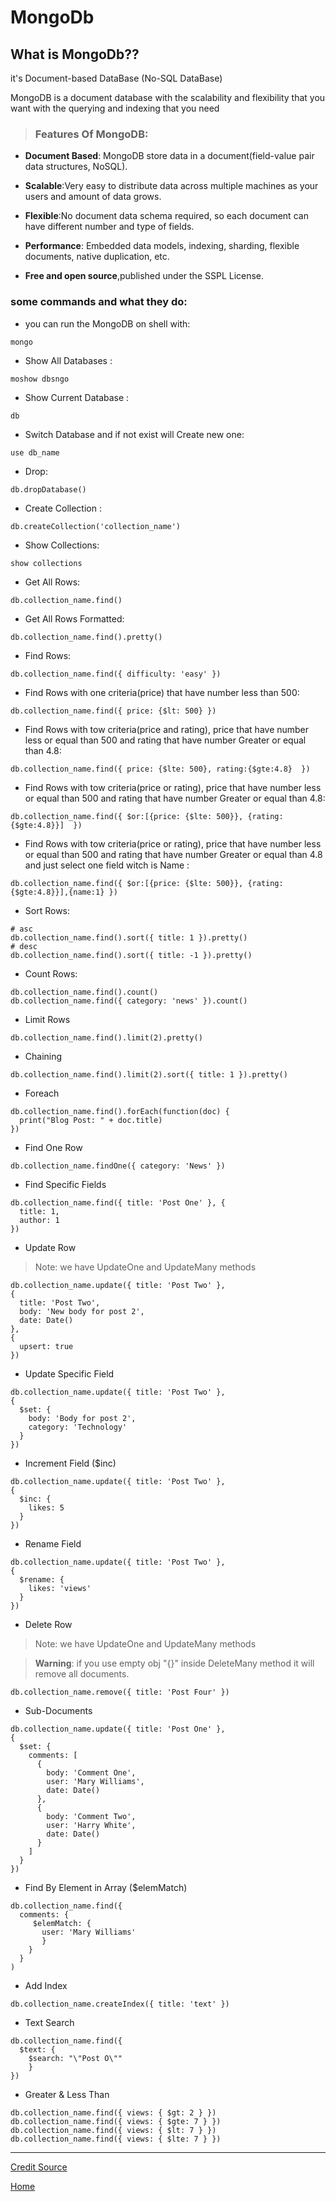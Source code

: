 # MongoDb

## What is MongoDb??

it's Document-based DataBase (No-SQL DataBase)

MongoDB is a document database with the scalability and flexibility that you want with the querying and indexing that you need

> ### Features Of MongoDB:

- **Document Based**: MongoDB store data in a document(field-value pair data structures, NoSQL).

- **Scalable**:Very easy to distribute data across multiple machines as your users and amount of data grows.

- **Flexible**:No document data schema required, so each document can have different number and type of fields.

- **Performance**: Embedded data models, indexing, sharding, flexible documents, native duplication, etc.

- **Free and open source**,published under the SSPL License.

### some commands and what they do:

- you can run the MongoDB on shell with:

```shell
mongo
```

- Show All Databases
  :

```shell
moshow dbsngo
```

- Show Current Database
  :

```shell
db
```

- Switch Database and if not exist will Create new one:

```shell
use db_name
```

- Drop:

```shell
db.dropDatabase()
```

- Create Collection
  :

```shell
db.createCollection('collection_name')
```

- Show Collections:

```shell
show collections
```

- Get All Rows:

```shell
db.collection_name.find()
```

- Get All Rows Formatted:

```shell
db.collection_name.find().pretty()
```

- Find Rows:

```shell
db.collection_name.find({ difficulty: 'easy' })

```

- Find Rows with one criteria(price) that have number less than 500:

```shell
db.collection_name.find({ price: {$lt: 500} })

```

- Find Rows with tow criteria(price and rating), price that have number less or equal than 500 and rating that have number Greater or equal than 4.8:

```shell
db.collection_name.find({ price: {$lte: 500}, rating:{$gte:4.8}  })

```

- Find Rows with tow criteria(price or rating), price that have number less or equal than 500 and rating that have number Greater or equal than 4.8:

```shell
db.collection_name.find({ $or:[{price: {$lte: 500}}, {rating:{$gte:4.8}}]  })

```

- Find Rows with tow criteria(price or rating), price that have number less or equal than 500 and rating that have number Greater or equal than 4.8 and just select one field witch is Name :

```shell
db.collection_name.find({ $or:[{price: {$lte: 500}}, {rating:{$gte:4.8}}],{name:1} })

```

- Sort Rows:

```shell
# asc
db.collection_name.find().sort({ title: 1 }).pretty()
# desc
db.collection_name.find().sort({ title: -1 }).pretty()
```

- Count Rows:

```shell
db.collection_name.find().count()
db.collection_name.find({ category: 'news' }).count()
```

- Limit Rows

```shell
db.collection_name.find().limit(2).pretty()
```

- Chaining

```shell
db.collection_name.find().limit(2).sort({ title: 1 }).pretty()
```

- Foreach

```shell
db.collection_name.find().forEach(function(doc) {
  print("Blog Post: " + doc.title)
})
```

- Find One Row

```shell
db.collection_name.findOne({ category: 'News' })
```

- Find Specific Fields

```shell
db.collection_name.find({ title: 'Post One' }, {
  title: 1,
  author: 1
})
```

- Update Row

> Note: we have UpdateOne and UpdateMany methods

```shell
db.collection_name.update({ title: 'Post Two' },
{
  title: 'Post Two',
  body: 'New body for post 2',
  date: Date()
},
{
  upsert: true
})
```

- Update Specific Field

```shell
db.collection_name.update({ title: 'Post Two' },
{
  $set: {
    body: 'Body for post 2',
    category: 'Technology'
  }
})
```

- Increment Field (\$inc)

```shell
db.collection_name.update({ title: 'Post Two' },
{
  $inc: {
    likes: 5
  }
})
```

- Rename Field

```shell
db.collection_name.update({ title: 'Post Two' },
{
  $rename: {
    likes: 'views'
  }
})
```

- Delete Row

> Note: we have UpdateOne and UpdateMany methods

> **Warning**: if you use empty obj "{}" inside DeleteMany method it will remove all documents.

```shell
db.collection_name.remove({ title: 'Post Four' })
```

- Sub-Documents

```shell
db.collection_name.update({ title: 'Post One' },
{
  $set: {
    comments: [
      {
        body: 'Comment One',
        user: 'Mary Williams',
        date: Date()
      },
      {
        body: 'Comment Two',
        user: 'Harry White',
        date: Date()
      }
    ]
  }
})
```

- Find By Element in Array (\$elemMatch)

```shell
db.collection_name.find({
  comments: {
     $elemMatch: {
       user: 'Mary Williams'
       }
    }
  }
)
```

- Add Index

```shell
db.collection_name.createIndex({ title: 'text' })
```

- Text Search

```shell
db.collection_name.find({
  $text: {
    $search: "\"Post O\""
    }
})
```

- Greater & Less Than

```shell
db.collection_name.find({ views: { $gt: 2 } })
db.collection_name.find({ views: { $gte: 7 } })
db.collection_name.find({ views: { $lt: 7 } })
db.collection_name.find({ views: { $lte: 7 } })
```

---

[Credit Source](https://gist.github.com/bradtraversy/f407d642bdc3b31681bc7e56d95485b6)

[Home](../README.md)
